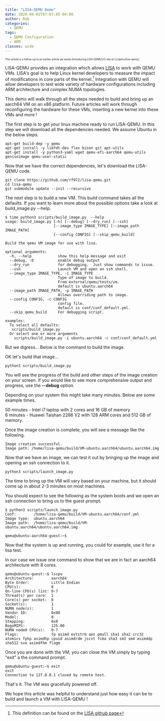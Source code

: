 ```yaml
---
title: "LISA-QEMU Demo"
date: 2020-04-02T07:07:05-04:00
author: Rob
categories:
  - QEMU
tags:
  - QEMU Configuration
  - ARM
classes: wide
---
```

<span style="font-size:60%">This article is a follow-up to an earlier article we wrote [Introducing LISA-QEMU]({{ site.url }}/qemu/lisa-qemu).</span>

LISA-QEMU provides an integration which allows [LISA](https://github.com/ARM-software/lisa) to work with QEMU VMs.  LISA's goal is to help Linux kernel developers to measure the impact of modifications in core parts of the kernel.[^1]  Integration with QEMU will allow developers to test wide variety of hardware configurations including ARM architecture and complex NUMA topologies.

This demo will walk through all the steps needed to build and bring up an aarch64 VM on an x86 platform.  Future articles will work through reconfiguring the hardware for these VMs, inserting a new kernel into these VMs and more !

The first step is to get your linux machine ready to run LISA-QEMU.  In this step we will download all the dependencies needed.  We assume Ubuntu in the below steps.

~~~
apt-get build-dep -y qemu
apt-get install -y libfdt-dev flex bison git apt-utils
apt-get install -y python3-yaml wget qemu-efi-aarch64 qemu-utils genisoimage qemu-user-static
~~~
Now that we have the correct dependencies, let's download the LISA-QEMU code.

~~~
git clone https://github.com/rf972/lisa-qemu.git
cd lisa-qemu
git submodule update --init --recursive
~~~

The next step is to build a new VM.  This build command takes all the defaults.  If you want to learn more about the possible options take a look at build_image.py --help.

~~~
$ time python3 scripts/build_image.py  --help
usage: build_image.py [-h] [--debug] [--dry_run] [--ssh]
                      [--image_type IMAGE_TYPE] [--image_path IMAGE_PATH]
                      [--config CONFIG] [--skip_qemu_build]

Build the qemu VM image for use with lisa.

optional arguments:
  -h, --help            show this help message and exit
  --debug, -D           enable debug output
  --dry_run             for debugging.  Just show commands to issue.
  --ssh                 Launch VM and open an ssh shell.
  --image_type IMAGE_TYPE, -i IMAGE_TYPE
                        Type of image to build.
                        From external/qemu/tests/vm.
                        default is ubuntu.aarch64
  --image_path IMAGE_PATH, -p IMAGE_PATH
                        Allows overriding path to image.
  --config CONFIG, -c CONFIG
                        config file.
                        default is conf/conf_default.yml.
  --skip_qemu_build     For debugging script.

examples:
  To select all defaults:
   scripts/build_image.py
  Or select one or more arguments
    scripts/build_image.py -i ubuntu.aarch64 -c conf/conf_default.yml
~~~

But we digress... Below is the command to build the image.

OK let's build that image...

~~~
python3 scripts/build_image.py
~~~
You will see the progress of the build and other steps of the image creation on your screen.  If you would like to see more comprehensive output and progress, use the <b>--debug</b> option.

Depending on your system this might take many minutes.  Below are some example times.

50 minutes - Intel i7 laptop with 2 cores and 16 GB of memory<BR>
6 minutes - Huawei Taishan 2286 V2 with 128 ARM cores and 512 GB of memory.

Once the image creation is complete, you will see a message like the following.

~~~
Image creation successful.
Image path: /home/lisa-qemu/build/VM-ubuntu.aarch64/ubuntu.aarch64.img
~~~
Now that we have an image, we can test it out by bringing up the image and opening an ssh connection to it.
 
~~~
python3 scripts/launch_image.py
~~~

The time to bring up the VM will vary based on your machine, but it should come up in about 2-3 minutes on most machines.

You should expect to see the following as the system boots and we open an ssh connection to bring us to the guest prompt.

~~~
$ python3 scripts/launch_image.py
Conf:        /home/lisa-qemu/build/VM-ubuntu.aarch64/conf.yml
Image type:  ubuntu.aarch64
Image path:  /home/lisa-qemu/build/VM-ubuntu.aarch64/ubuntu.aarch64.img

qemu@ubuntu-aarch64-guest:~$
~~~

Now that the system is up and running, you could for example, use it for a lisa test.

In our case we issue one command to show that we are in fact an aarch64 architecture with 8 cores.

~~~
qemu@ubuntu-guest:~$ lscpu
Architecture:        aarch64
Byte Order:          Little Endian
CPU(s):              8
On-line CPU(s) list: 0-7
Thread(s) per core:  1
Core(s) per socket:  8
Socket(s):           1
NUMA node(s):        1
Vendor ID:           0x00
Model:               0
Stepping:            0x0
BogoMIPS:            125.00
NUMA node0 CPU(s):   0-7
Flags:               fp asimd evtstrm aes pmull sha1 sha2 crc32 atomics fphp asimdhp cpuid asimdrdm jscvt fcma sha3 sm3 sm4 asimddp sha512 sve asimdfhm flagm
~~~
Once you are done with the VM, you can close the VM simply by typing "exit" a the command prompt.

~~~
qemu@ubuntu-guest:~$ exit
exit
Connection to 127.0.0.1 closed by remote host.
~~~

That's it.  The VM was gracefully powered off.

We hope this article was helpful to understand just how easy it can be to build and launch a VM with LISA-QEMU !

[^1]: This definition can be found on the [LISA github page](https://github.com/ARM-software/lisa)

